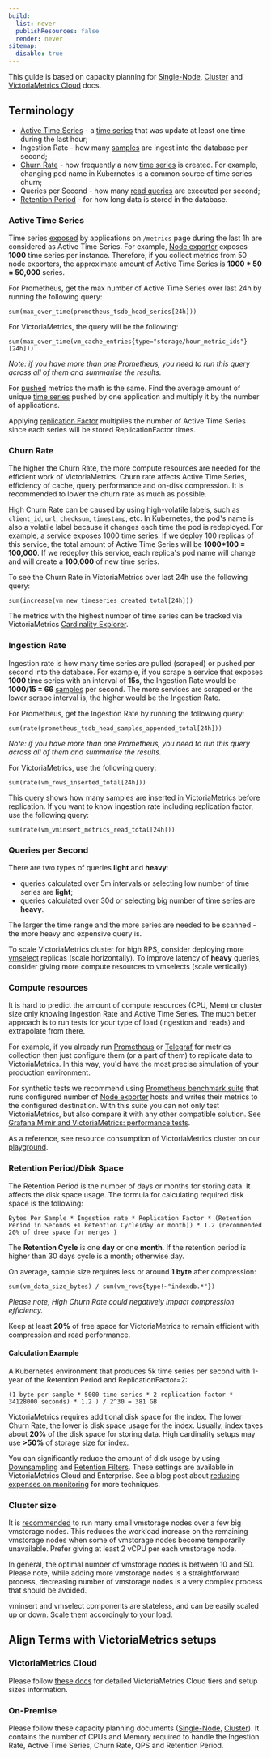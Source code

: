 ```yaml
---
build:
  list: never
  publishResources: false
  render: never
sitemap:
  disable: true
---
```

This guide is based on capacity planning for [Single-Node](https://docs.victoriametrics.com/victoriametrics/single-server-victoriametrics/#capacity-planning),
[Cluster](https://docs.victoriametrics.com/victoriametrics/cluster-victoriametrics/#capacity-planning)
and [VictoriaMetrics Cloud](https://docs.victoriametrics.com/victoriametrics-cloud/) docs.

## Terminology

- [Active Time Series](https://docs.victoriametrics.com/victoriametrics/faq/#what-is-an-active-time-series) - a [time series](https://docs.victoriametrics.com/victoriametrics/keyconcepts/#time-series)
  that was update at least one time during the last hour;
- Ingestion Rate - how many [samples](https://docs.victoriametrics.com/victoriametrics/keyconcepts/#raw-samples) are ingest into the database per second;
- [Churn Rate](https://docs.victoriametrics.com/victoriametrics/faq/#what-is-high-churn-rate) - how frequently a new [time series](https://docs.victoriametrics.com/victoriametrics/keyconcepts/#time-series)
  is created. For example, changing pod name in Kubernetes is a common source of time series churn;
- Queries per Second - how many [read queries](https://docs.victoriametrics.com/victoriametrics/keyconcepts/#query-data) are executed per second;
- [Retention Period](https://docs.victoriametrics.com/victoriametrics/single-server-victoriametrics/#retention) - for how long data is stored in the database.

### Active Time Series

Time series [exposed](https://docs.victoriametrics.com/victoriametrics/keyconcepts/#push-model) by applications on `/metrics` page
during the last 1h are considered as Active Time Series. For example, [Node exporter](https://prometheus.io/docs/guides/node-exporter/)
exposes **1000** time series per instance. Therefore, if you collect metrics from 50 node exporters, the approximate
amount of Active Time Series is **1000 * 50 = 50,000** series.

For Prometheus, get the max number of Active Time Series over last 24h by running the following query:
```metricsql
sum(max_over_time(prometheus_tsdb_head_series[24h]))
```

For VictoriaMetrics, the query will be the following:
```metricsql
sum(max_over_time(vm_cache_entries{type="storage/hour_metric_ids"}[24h]))
```

_Note: if you have more than one Prometheus, you need to run this query across all of them and summarise the results._

For [pushed](https://docs.victoriametrics.com/victoriametrics/keyconcepts/#push-model) metrics the math is the same. Find the average
amount of unique [time series](https://docs.victoriametrics.com/victoriametrics/keyconcepts/#time-series) pushed by one application
and multiply it by the number of applications.

Applying [replication Factor](https://docs.victoriametrics.com/victoriametrics/cluster-victoriametrics/#replication-and-data-safety)
multiplies the number of Active Time Series since each series will be stored ReplicationFactor times.

### Churn Rate

The higher the Churn Rate, the more compute resources are needed for the efficient work of VictoriaMetrics.
Churn rate affects Active Time Series, efficiency of cache, query performance and on-disk compression.
It is recommended to lower the churn rate as much as possible.

High Churn Rate can be caused by using high-volatile labels, such as `client_id`, `url`, `checksum`, `timestamp`, etc.
In Kubernetes, the pod's name is also a volatile label because it changes each time the pod is redeployed.
For example, a service exposes 1000 time series. If we deploy 100 replicas of this service, the total amount of
Active Time Series will be **1000*100 = 100,000**. If we redeploy this service, each replica's pod name will change
and will create a **100,000** of new time series.

To see the Churn Rate in VictoriaMetrics over last 24h use the following query:
```metricsql
sum(increase(vm_new_timeseries_created_total[24h]))
```

The metrics with the highest number of time series can be tracked via VictoriaMetrics [Cardinality Explorer](https://docs.victoriametrics.com/victoriametrics/single-server-victoriametrics/#cardinality-explorer).

### Ingestion Rate

Ingestion rate is how many time series are pulled (scraped) or pushed per second into the database. For example,
if you scrape a service that exposes **1000** time series with an interval of **15s**, the Ingestion Rate would be
**1000/15 = 66** [samples](https://docs.victoriametrics.com/victoriametrics/keyconcepts/#raw-samples) per second. The more services are
scraped or the lower scrape interval is, the higher would be the Ingestion Rate.

For Prometheus, get the Ingestion Rate by running the following query:
```metricsql
sum(rate(prometheus_tsdb_head_samples_appended_total[24h]))
```

_Note: if you have more than one Prometheus, you need to run this query across all of them and summarise the results._

For VictoriaMetrics, use the following query:
```metricsql
sum(rate(vm_rows_inserted_total[24h]))
```

This query shows how many samples are inserted in VictoriaMetrics before replication.
If you want to know ingestion rate including replication factor, use the following query:
```metricsql
sum(rate(vm_vminsert_metrics_read_total[24h]))
```

### Queries per Second

There are two types of queries **light** and **heavy**:
* queries calculated over 5m intervals or selecting low number of time series are **light**;
* queries calculated over 30d or selecting big number of time series are **heavy**.

The larger the time range and the more series are needed to be scanned - the more heavy and expensive query is.

To scale VictoriaMetrics cluster for high RPS, consider deploying more [vmselect](https://docs.victoriametrics.com/victoriametrics/cluster-victoriametrics/#architecture-overview)
replicas (scale horizontally).
To improve latency of **heavy** queries, consider giving more compute resources to vmselects (scale vertically).

### Compute resources

It is hard to predict the amount of compute resources (CPU, Mem) or cluster size only knowing Ingestion Rate and
Active Time Series. The much better approach is to run tests for your type of load (ingestion and reads) and extrapolate
from there.

For example, if you already run [Prometheus](https://docs.victoriametrics.com/victoriametrics/integrations/prometheus/)
or [Telegraf](https://docs.victoriametrics.com/victoriametrics/integrations/influxdb/#influxdb-compatible-agents-such-as-telegraf)
for metrics collection then just configure them (or a part of them) to replicate data to VictoriaMetrics. In this way,
you'd have the most precise simulation of your production environment.

For synthetic tests we recommend using [Prometheus benchmark suite](https://github.com/VictoriaMetrics/prometheus-benchmark)
that runs configured number of [Node exporter](https://prometheus.io/docs/guides/node-exporter/) hosts and writes their
metrics to the configured destination. With this suite you can not only test VictoriaMetrics, but also compare it with
any other compatible solution. See [Grafana Mimir and VictoriaMetrics: performance tests](https://victoriametrics.com/blog/mimir-benchmark/).

As a reference, see resource consumption of VictoriaMetrics cluster on our [playground](https://play-grafana.victoriametrics.com/d/oS7Bi_0Wz_vm/victoriametrics-cluster-vm).

### Retention Period/Disk Space

The Retention Period is the number of days or months for storing data. It affects the disk space usage.
The formula for calculating required disk space is the following:
```
Bytes Per Sample * Ingestion rate * Replication Factor * (Retention Period in Seconds +1 Retention Cycle(day or month)) * 1.2 (recommended 20% of dree space for merges ) 
```

The **Retention Cycle** is one **day** or one **month**. If the retention period is higher than 30 days cycle is a month; otherwise day.

On average, sample size requires less or around **1 byte** after compression:
```metricsql
sum(vm_data_size_bytes) / sum(vm_rows{type!~"indexdb.*"})
```
_Please note, High Churn Rate could negatively impact compression efficiency._

Keep at least **20%** of free space for VictoriaMetrics to remain efficient with compression and read performance.


#### Calculation Example

A Kubernetes environment that produces 5k time series per second with 1-year of the Retention Period and ReplicationFactor=2:

`(1 byte-per-sample * 5000 time series * 2 replication factor * 34128000 seconds) * 1.2 ) / 2^30 = 381 GB`

VictoriaMetrics requires additional disk space for the index. The lower Churn Rate, the lower is disk space usage for the index.
Usually, index takes about **20%** of the disk space for storing data. High cardinality setups may use **>50%** of storage size for index.

You can significantly reduce the amount of disk usage by using [Downsampling](https://docs.victoriametrics.com/victoriametrics/single-server-victoriametrics/#downsampling)
and [Retention Filters](https://docs.victoriametrics.com/victoriametrics/single-server-victoriametrics/#retention-filters). These settings are available in VictoriaMetrics Cloud and Enterprise.
See a blog post about [reducing expenses on monitoring](https://victoriametrics.com/blog/reducing-costs-p2/) for more techniques.

### Cluster size

It is [recommended](https://docs.victoriametrics.com/victoriametrics/cluster-victoriametrics/#cluster-setup) to run many small vmstorage
nodes over a few big vmstorage nodes. This reduces the workload increase on the remaining vmstorage nodes when some of
vmstorage nodes become temporarily unavailable. Prefer giving at least 2 vCPU per each vmstorage node.

In general, the optimal number of vmstorage nodes is between 10 and 50. Please note, while adding more vmstorage nodes
is a straightforward process, decreasing number of vmstorage nodes is a very complex process that should be avoided.

vminsert and vmselect components are stateless, and can be easily scaled up or down. Scale them accordingly to your load.

## Align Terms with VictoriaMetrics setups

### VictoriaMetrics Cloud

Please follow [these docs](http://docs.victoriametrics.com/victoriametrics-cloud/deployments/tiers-and-types/) for detailed
VictoriaMetrics Cloud tiers and setup sizes information.

### On-Premise

Please follow these capacity planning documents ([Single-Node](https://docs.victoriametrics.com/victoriametrics/single-server-victoriametrics/#capacity-planning),
[Cluster](https://docs.victoriametrics.com/victoriametrics/cluster-victoriametrics/#capacity-planning)). It contains the number of CPUs
and Memory required to handle the Ingestion Rate, Active Time Series, Churn Rate, QPS and Retention Period.
